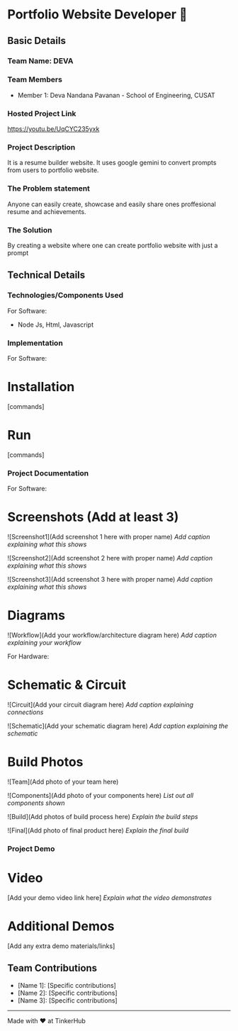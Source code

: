 # Portfolio Website Developer 🎯


## Basic Details
### Team Name: DEVA


### Team Members
- Member 1: Deva Nandana Pavanan - School of Engineering, CUSAT


### Hosted Project Link
https://youtu.be/UqCYC235yxk

### Project Description
It is a resume builder website. It uses google gemini to convert prompts from users to portfolio website.

### The Problem statement
Anyone can easily create, showcase and easily share ones proffesional resume and achievements.

### The Solution
By creating a website where one can create portfolio website with just a prompt

## Technical Details
### Technologies/Components Used
For Software:
- Node Js, Html, Javascript



### Implementation
For Software:
# Installation
[commands]

# Run
[commands]

### Project Documentation
For Software:

# Screenshots (Add at least 3)
![Screenshot1](Add screenshot 1 here with proper name)
*Add caption explaining what this shows*

![Screenshot2](Add screenshot 2 here with proper name)
*Add caption explaining what this shows*

![Screenshot3](Add screenshot 3 here with proper name)
*Add caption explaining what this shows*

# Diagrams
![Workflow](Add your workflow/architecture diagram here)
*Add caption explaining your workflow*

For Hardware:

# Schematic & Circuit
![Circuit](Add your circuit diagram here)
*Add caption explaining connections*

![Schematic](Add your schematic diagram here)
*Add caption explaining the schematic*

# Build Photos
![Team](Add photo of your team here)


![Components](Add photo of your components here)
*List out all components shown*

![Build](Add photos of build process here)
*Explain the build steps*

![Final](Add photo of final product here)
*Explain the final build*

### Project Demo
# Video
[Add your demo video link here]
*Explain what the video demonstrates*

# Additional Demos
[Add any extra demo materials/links]

## Team Contributions
- [Name 1]: [Specific contributions]
- [Name 2]: [Specific contributions]
- [Name 3]: [Specific contributions]

---
Made with ❤️ at TinkerHub
